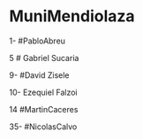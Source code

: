 # MuniMendiolaza

1- #PabloAbreu



5 # Gabriel Sucaria


9- #David Zisele


10- Ezequiel Falzoi

14 #MartinCaceres






























35- #NicolasCalvo



